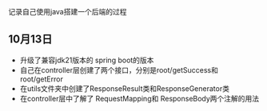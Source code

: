 记录自己使用java搭建一个后端的过程
    
## 10月13日

- 升级了兼容jdk21版本的 spring boot的版本
- 自己在controller层创建了两个接口，分别是root/getSuccess和root/getError
- 在utils文件夹中创建了ResponseResult类和ResponseGenerator类
- 在controller层中了解了 RequestMapping和 ResponseBody两个注解的用法